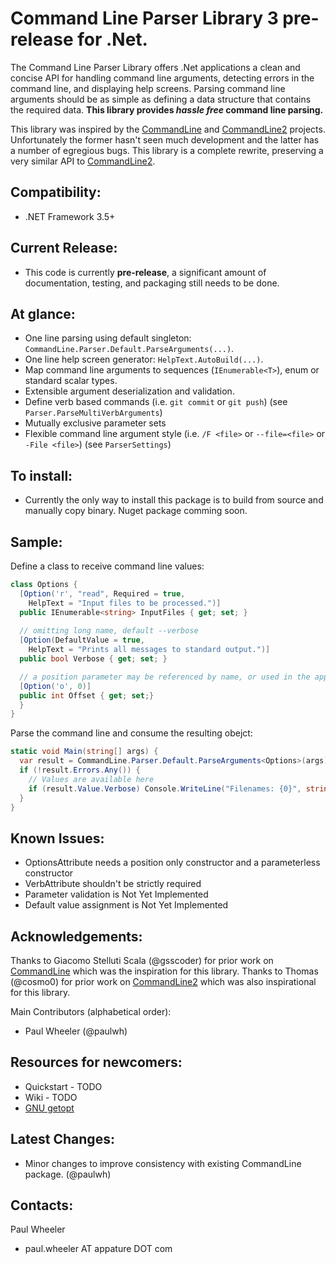 Command Line Parser Library 3 pre-release for .Net.
===
The Command Line Parser Library offers .Net applications a clean and concise API for handling command line arguments, detecting errors in the command line, and displaying help screens. Parsing command line arguments should be as simple as defining a data structure that contains the required data.
__This library provides _hassle free_ command line parsing.__

This library was inspired by the [CommandLine](https://github.com/gsscoder/commandline) and [CommandLine2](https://github.com/cosmo0/commandline) projects. Unfortunately the former hasn't seen much development and the latter has a number of egregious bugs. This library is a complete rewrite, preserving a very similar API to [CommandLine2](https://github.com/cosmo0/commandline).

Compatibility:
---
  - .NET Framework 3.5+

Current Release:
---
  - This code is currently __pre-release__, a significant amount of documentation, testing, and packaging still needs to be done.

At glance:
---
  - One line parsing using default singleton: ``CommandLine.Parser.Default.ParseArguments(...)``.
  - One line help screen generator: ``HelpText.AutoBuild(...)``.
  - Map command line arguments to sequences (``IEnumerable<T>``), enum or standard scalar types.
  - Extensible argument deserialization and validation.
  - Define verb based commands (i.e. ``git commit`` or ``git push``) (see ``Parser.ParseMultiVerbArguments``)
  - Mutually exclusive parameter sets
  - Flexible command line argument style (i.e. ``/F <file>`` or ``--file=<file>`` or ``-File <file>``) (see ``ParserSettings``)

To install:
---
  - Currently the only way to install this package is to build from source and manually copy binary. Nuget package comming soon.
  
Sample:
---
Define a class to receive command line values:

```csharp
class Options {
  [Option('r', "read", Required = true,
    HelpText = "Input files to be processed.")]
  public IEnumerable<string> InputFiles { get; set; }
    
  // omitting long name, default --verbose
  [Option(DefaultValue = true,
    HelpText = "Prints all messages to standard output.")]
  public bool Verbose { get; set; }

  // a position parameter may be referenced by name, or used in the appropriate position
  [Option('o', 0)]
  public int Offset { get; set;}
  }
}
```

Parse the command line and consume the resulting obejct:

```csharp
static void Main(string[] args) {
  var result = CommandLine.Parser.Default.ParseArguments<Options>(args);
  if (!result.Errors.Any()) {
    // Values are available here
    if (result.Value.Verbose) Console.WriteLine("Filenames: {0}", string.Join(",", result.Value.InputFiles.ToArray()));
  }
}
```

Known Issues:
---

  - OptionsAttribute needs a position only constructor and a parameterless constructor
  - VerbAttribute shouldn't be strictly required
  - Parameter validation is Not Yet Implemented
  - Default value assignment is Not Yet Implemented

Acknowledgements:
---

Thanks to Giacomo Stelluti Scala (@gsscoder) for prior work on [CommandLine](https://github.com/gsscoder/commandline) which was the inspiration for this library.
Thanks to Thomas (@cosmo0) for prior work on [CommandLine2](https://github.com/cosmo0/commandline) which was also inspirational for this library.

Main Contributors (alphabetical order):
- Paul Wheeler (@paulwh)

Resources for newcomers:
---
  - Quickstart - TODO
  - Wiki - TODO
  - [GNU getopt](http://www.gnu.org/software/libc/manual/html_node/Getopt.html)

Latest Changes:
---
  - Minor changes to improve consistency with existing CommandLine package. (@paulwh)

Contacts:
---
Paul Wheeler
  - paul.wheeler AT appature DOT com
